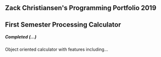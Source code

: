## Zack Christiansen's Programming Portfolio 2019

## First Semester Processing Calculator
##### Completed (...)
Object oriented calculator with features including...
